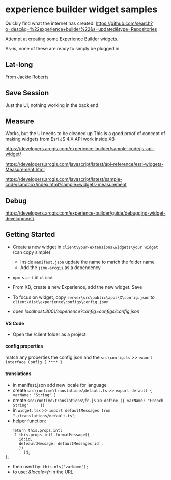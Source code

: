 # experience builder widget samples

Quickly find what the internet has created: https://github.com/search?o=desc&q=%22experience+builder%22&s=updated&type=Repositories

Attempt at creating some Experience Builder widgets.

As-is, none of these are ready to simply be plugged in.

## Lat-long
From Jackie Roberts

## Save Session
Just the UI, nothing working in the back end

## Measure
Works, but the UI needs to be cleaned up
This is a good proof of concept of making widgets from Esri JS 4.X API work inside XB

https://developers.arcgis.com/experience-builder/sample-code/js-api-widget/

https://developers.arcgis.com/javascript/latest/api-reference/esri-widgets-Measurement.html

https://developers.arcgis.com/javascript/latest/sample-code/sandbox/index.html?sample=widgets-measurement


## Debug 

https://developers.arcgis.com/experience-builder/guide/debugging-widget-development/

## Getting Started

 - Create a new widget in `client\your-extensions\widgets\your widget` (can copy simple)
   - Inside `manifest.json` update the name to match the folder name
   - Add the `jimu-arcgis` as a dependency
 - `npm start` in `client`

 - From XB, create a new Experience, add the new widget. Save
 - To focus on widget, copy   `server\src\public\apps\X\config.json` to `client\dist\experience\configs\config.json`
 - open *localhost:3001/experience?config=configs/config.json*

#### VS Code
 - Open the /client folder as a project

#### config properties
match any properties the config.json and the `src\config.ts`  >> `export interface Config { **** }`


#### translations
 - in manifest.json add new locale for language
 - create `src\runtime\translations\default.ts` >> `export default { varName: "String" } `
 - create `src\runtime\translations\fr.js` >> `define ({ varName: "French String"     })`
 - in `widget.tsx`  >> `import defaultMessages from "./translations/default.ts"`;
 - helper function:
```  nls = (id:string) => {
   return this.props.intl 
    ? this.props.intl.formatMessage({
	  id:id,
	  defeaultMessage: defaultMessages[id],
	  })
	  : id;
};
```
 - then used by:  `this.nls('varName');`
 - to use:    *&locale=fr*   in the URL


